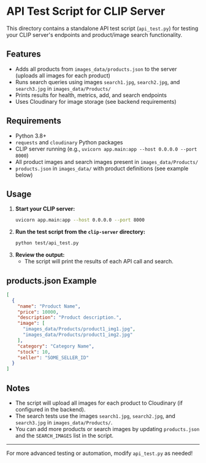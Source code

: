 # API Test Script for CLIP Server

This directory contains a standalone API test script (`api_test.py`) for testing your CLIP server's endpoints and product/image search functionality.

## Features
- Adds all products from `images_data/products.json` to the server (uploads all images for each product)
- Runs search queries using images `search1.jpg`, `search2.jpg`, and `search3.jpg` in `images_data/Products/`
- Prints results for health, metrics, add, and search endpoints
- Uses Cloudinary for image storage (see backend requirements)

## Requirements
- Python 3.8+
- `requests` and `cloudinary` Python packages
- CLIP server running (e.g., `uvicorn app.main:app --host 0.0.0.0 --port 8000`)
- All product images and search images present in `images_data/Products/`
- `products.json` in `images_data/` with product definitions (see example below)

## Usage
1. **Start your CLIP server:**
   ```bash
   uvicorn app.main:app --host 0.0.0.0 --port 8000
   ```
2. **Run the test script from the `clip-server` directory:**
   ```bash
   python test/api_test.py
   ```
3. **Review the output:**
   - The script will print the results of each API call and search.

## products.json Example
```json
[
  {
    "name": "Product Name",
    "price": 10000,
    "description": "Product description.",
    "image": [
      "images_data/Products/product1_img1.jpg",
      "images_data/Products/product1_img2.jpg"
    ],
    "category": "Category Name",
    "stock": 10,
    "seller": "SOME_SELLER_ID"
  }
]
```

## Notes
- The script will upload all images for each product to Cloudinary (if configured in the backend).
- The search tests use the images `search1.jpg`, `search2.jpg`, and `search3.jpg` in `images_data/Products/`.
- You can add more products or search images by updating `products.json` and the `SEARCH_IMAGES` list in the script.

---
For more advanced testing or automation, modify `api_test.py` as needed! 